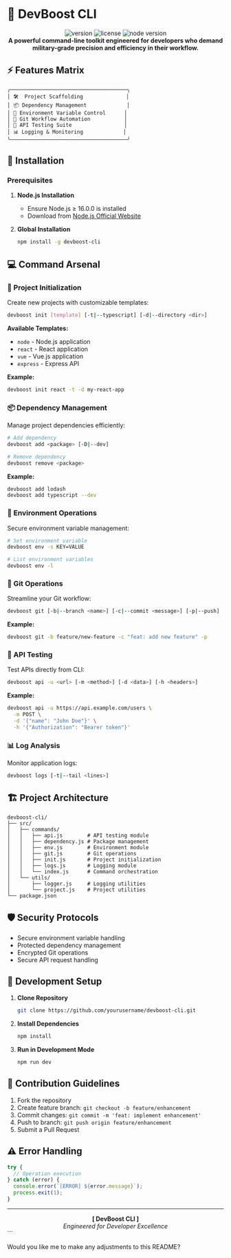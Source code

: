 # 🚀 DevBoost CLI

<div align="center">
  <img src="https://img.shields.io/badge/version-1.0.0-blue.svg" alt="version"/>
  <img src="https://img.shields.io/badge/license-MIT-green.svg" alt="license"/>
  <img src="https://img.shields.io/badge/node-%3E%3D16.0.0-brightgreen.svg" alt="node version"/>
  <br/>
  <strong>A powerful command-line toolkit engineered for developers who demand military-grade precision and efficiency in their workflow.</strong>
</div>

## ⚡ Features Matrix

```
╭──────────────────────────────────────╮
│ 🛠  Project Scaffolding              │
│ 📦 Dependency Management             │
│ 🔐 Environment Variable Control      │
│ 🌿 Git Workflow Automation           │
│ 🧪 API Testing Suite                 │
│ 📊 Logging & Monitoring             │
╰──────────────────────────────────────╯
```

## 🎯 Installation

### Prerequisites

1. **Node.js Installation**
   - Ensure Node.js ≥ 16.0.0 is installed
   - Download from [Node.js Official Website](https://nodejs.org/)

2. **Global Installation**
   ```bash
   npm install -g devboost-cli
   ```

## 💻 Command Arsenal

### 🚀 Project Initialization

Create new projects with customizable templates:

```bash
devboost init [template] [-t|--typescript] [-d|--directory <dir>]
```

**Available Templates:**
- `node` - Node.js application
- `react` - React application
- `vue` - Vue.js application
- `express` - Express API

**Example:**
```bash
devboost init react -t -d my-react-app
```

### 📦 Dependency Management

Manage project dependencies efficiently:

```bash
# Add dependency
devboost add <package> [-D|--dev]

# Remove dependency
devboost remove <package>
```

**Example:**
```bash
devboost add lodash
devboost add typescript --dev
```

### 🔐 Environment Operations

Secure environment variable management:

```bash
# Set environment variable
devboost env -s KEY=VALUE

# List environment variables
devboost env -l
```

### 🌿 Git Operations

Streamline your Git workflow:

```bash
devboost git [-b|--branch <name>] [-c|--commit <message>] [-p|--push]
```

**Example:**
```bash
devboost git -b feature/new-feature -c "feat: add new feature" -p
```

### 🧪 API Testing

Test APIs directly from CLI:

```bash
devboost api -u <url> [-m <method>] [-d <data>] [-h <headers>]
```

**Example:**
```bash
devboost api -u https://api.example.com/users \
  -m POST \
  -d '{"name": "John Doe"}' \
  -h '{"Authorization": "Bearer token"}'
```

### 📊 Log Analysis

Monitor application logs:

```bash
devboost logs [-t|--tail <lines>]
```

## 🏗 Project Architecture

```
devboost-cli/
├── src/
│   ├── commands/
│   │   ├── api.js        # API testing module
│   │   ├── dependency.js # Package management
│   │   ├── env.js        # Environment module
│   │   ├── git.js        # Git operations
│   │   ├── init.js       # Project initialization
│   │   ├── logs.js       # Logging module
│   │   └── index.js      # Command orchestration
│   └── utils/
│       ├── logger.js     # Logging utilities
│       └── project.js    # Project utilities
└── package.json
```

## 🛡️ Security Protocols

- Secure environment variable handling
- Protected dependency management
- Encrypted Git operations
- Secure API request handling

## 🔧 Development Setup

1. **Clone Repository**
   ```bash
   git clone https://github.com/yourusername/devboost-cli.git
   ```

2. **Install Dependencies**
   ```bash
   npm install
   ```

3. **Run in Development Mode**
   ```bash
   npm run dev
   ```

## 🤝 Contribution Guidelines

1. Fork the repository
2. Create feature branch: `git checkout -b feature/enhancement`
3. Commit changes: `git commit -m 'feat: implement enhancement'`
4. Push to branch: `git push origin feature/enhancement`
5. Submit a Pull Request

## ⚠️ Error Handling

```javascript
try {
  // Operation execution
} catch (error) {
  console.error(`[ERROR] ${error.message}`);
  process.exit(1);
}
```

---

<div align="center">
  <strong>[ DevBoost CLI ]</strong><br>
  <em>Engineered for Developer Excellence</em>
</div>
```

Would you like me to make any adjustments to this README?